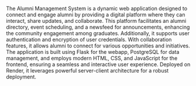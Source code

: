 The Alumni Management System is a dynamic web application designed to connect and engage alumni by providing a digital platform where they can interact, share updates, and collaborate. This platform facilitates an alumni directory, event scheduling, and a newsfeed for announcements, enhancing the community engagement among graduates. Additionally, it supports user authentication and encryption of user credentials. With collaboration features, it allows alumni to connect for various opportunities and initiatives. The application is built using Flask for the webapp, PostgreSQL for data management, and employs modern HTML, CSS, and JavaScript for the frontend, ensuring a seamless and interactive user experience. Deployed on Render, it leverages powerful server-client architecture for a robust deployment.

